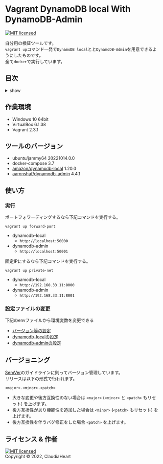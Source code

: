 <!-- omit in toc -->
Vagrant DynamoDB local With DynamoDB-Admin
==========
[![MIT licensed][shield-license]][mit]

自分用の検証ツールです。  
`vagrant up`コマンド一発で`DynamoDB local`とと`DynamoDB-Admin`を用意できるようにしたものです。  
全て`docker`で実行しています。  


<!-- omit in toc -->
目次
-----------------
<details>
<summary>show</summary>

- [作業環境](#作業環境)
- [ツールのバージョン](#ツールのバージョン)
- [使い方](#使い方)
  - [実行](#実行)
  - [設定ファイルの変更](#設定ファイルの変更)
- [バージョニング](#バージョニング)
- [ライセンス & 作者](#ライセンス--作者)
</details>


作業環境
------------
- Windows 10 64bit
- VirtualBox 6.1.38
- Vagrant 2.3.1


ツールのバージョン
------------
- ubuntu/jammy64 20221014.0.0
- docker-compose 3.7
- [amazon/dynamodb-local](https://hub.docker.com/r/amazon/dynamodb-local) 1.20.0
- [aaronshaf/dynamodb-admin](https://hub.docker.com/r/aaronshaf/dynamodb-admin/) 4.4.1


使い方
-----
### 実行
ポートフォワーディングするなら下記コマンドを実行する。
```pwsh
vagrant up forward-port
```
- dynamodb-local
  - `http://localhost:50000`
- dynamodb-admin
  - `http://localhost:50001`

固定IPにするなら下記コマンドを実行する。
```pwsh
vagrant up private-net
```
- dynamodb-local
  - `http://192.168.33.11:8000`
- dynamodb-admin
  - `http://192.168.33.11:8001`

### 設定ファイルの変更
下記のenvファイルから環境変数を変更できる
- [バージョン等の設定](./docker/.env)
- [dynamodb-localの設定](./docker/.env.dynamodb-local)
- [dynamodb-adminの設定](./docker/.env.dynamodb-admin)


バージョニング
-----
[SemVer][semver]のガイドラインに則ってバージョン管理しています。  
リリースは以下の形式で行われます。
```
<major>.<minor>.<patch>
```
- 大きな変更や後方互換性のない場合は `<major>` (`<minor>` と `<patch>` もリセット) を上げます。
- 後方互換性があり機能性を追加した場合は `<minor>` (`<patch>` もリセット) を上げます。
- 後方互換性を伴うバグ修正をした場合 `<patch>` を上げます。


ライセンス & 作者
-------
[![MIT licensed][shield-license]](LICENSE)  
Copyright &copy; 2022, ClaudiaHeart



[shield-license]: https://img.shields.io/badge/license-MIT-blue.svg
[mit]: https://licenses.opensource.jp/MIT/MIT.html
[semver]: https://semver.org/lang/ja/